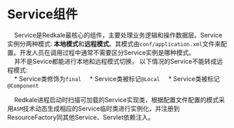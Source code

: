 # Service组件
&nbsp;&nbsp;&nbsp;&nbsp;Service是Redkale最核心的组件，主要处理业务逻辑和操作数据层。Service实例分两种模式: <b>本地模式</b>和<b>远程模式</b>。其模式由```conf/application.xml```文件来配置。开发人员在调用过程中通常不需要区分Service实例是哪种模式。 <br/>
&nbsp;&nbsp;&nbsp;&nbsp;并不是Sevice都能进行本地和远程模式切换， 以下情况的Service不能转成远程模式:            
&nbsp;&nbsp;&nbsp;&nbsp;* Service类修饰为```final```
&nbsp;&nbsp;&nbsp;&nbsp;* Service类被标记```@Local```
&nbsp;&nbsp;&nbsp;&nbsp;* Service类被标记```@Component```
         
&nbsp;&nbsp;&nbsp;&nbsp;Redkale进程启动时扫描可加载的Service实现类，根据配置文件配置的模式采用```ASM```技术动态生成相应的Service临时类进行实例化，并注册到ResourceFactory同其他Service、Servlet依赖注入。